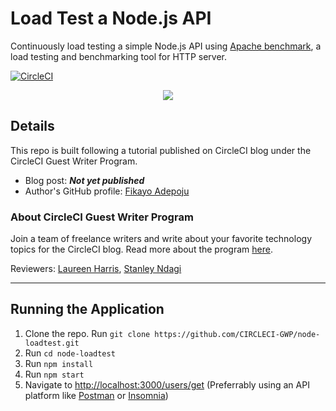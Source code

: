 # Load Test a Node.js API

Continuously load testing a simple Node.js API using [Apache benchmark](https://httpd.apache.org/docs/2.4/programs/ab.html), a load testing and benchmarking tool for HTTP server.

[![CircleCI](https://circleci.com/gh/CIRCLECI-GWP/node-loadtest.svg?style=svg)](https://circleci.com/gh/CIRCLECI-GWP/node-loadtest)

<p align="center"><img src="https://avatars3.githubusercontent.com/u/59034516"></p>

## Details

This repo is built following a tutorial published on CircleCI blog under the CircleCI Guest Writer Program.

- Blog post: ***Not yet published***
- Author's GitHub profile: [Fikayo Adepoju][author]

### About CircleCI Guest Writer Program

Join a team of freelance writers and write about your favorite technology topics for the CircleCI blog. Read more about the program [here][gwp-program].

Reviewers: [Laureen Harris][laureen], [Stanley Ndagi][stan]

[author]: https://github.com/coderonfleek

[gwp-program]: https://circle.ci/3ahQxfu
[laureen]: https://github.com/laureenh-zz
[stan]: https://github.com/NdagiStanley

---

## Running the Application

1. Clone the repo. Run `git clone https://github.com/CIRCLECI-GWP/node-loadtest.git`
1. Run `cd node-loadtest`
1. Run `npm install`
1. Run `npm start`
1. Navigate to <http://localhost:3000/users/get> (Preferrably using an API platform like [Postman](https://www.postman.com/) or [Insomnia](https://insomnia.rest))
